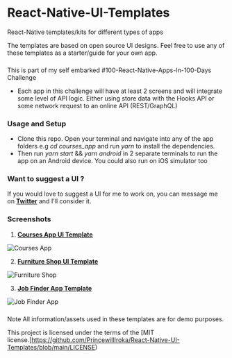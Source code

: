 # React-Native-UI-Templates

React-Native templates/kits for different types of apps

The templates are based on open source UI designs.
Feel free to use any of these templates as a starter/guide for your own app.

###
This is part of my self embarked #100-React-Native-Apps-In-100-Days Challenge
- Each app in this challenge will have at least 2 screens and will integrate some level of API logic. Either using store data with the Hooks API or some network request to an online API (REST/GraphQL)

### Usage and Setup
- Clone this repo. Open your terminal and navigate into any of the app folders e.g *cd courses_app* and run *yarn* to install the dependencies.
- Then run *yarn start* && *yarn android* in 2 separate terminals to run the app on an Android device. You could also run on iOS simulator too 

### Want to suggest a UI ?
If you would love to suggest a UI for me to work on, you can message me on **[Twitter](https://twitter.com/PrincewillIroka)** and I'll consider it.

### Screenshots

1. **[Courses App UI Template](https://github.com/PrincewillIroka/React-Native-UI-Templates/tree/main/courses_app)**

![Courses App](https://imgur.com/0SwpgSK.png)

2. **[Furniture Shop UI Template](https://github.com/PrincewillIroka/React-Native-UI-Templates/tree/main/furniture_shop)**

![Furniture Shop](https://imgur.com/9AAcro8.png)

3. **[Job Finder App Template](https://github.com/PrincewillIroka/React-Native-UI-Templates/tree/main/job_finder_app)**

![Job Finder App](https://imgur.com/k97p2rx.png)

###
Note
All information/assets used in these templates are for demo purposes.

This project is licensed under the terms of the [MIT license.]https://github.com/PrincewillIroka/React-Native-UI-Templates/blob/main/LICENSE)
